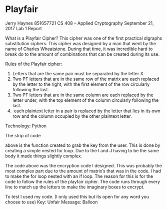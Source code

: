 # Playfair
Jerry Haynes 851657721
CS 408 – Applied Cryptography
September 21, 2017
Lab 1 Report 

What is a Playfair Cipher?
This cipher was one of the first practical digraphs substitution ciphers. This cipher was designed by a man that went by the name of Charles Wheatstone. During that time, it was incredible hard to break do to the amount of combinations that can be created during its use.

Rules of the Playfair cipher:
1.	Letters that are the same pair must be separated by the letter X.
2.	Two PT letters that are in the same row of the matrix are each replaced by the letter to the right, with the first element of the row circularly following the last. 
3.	Two PT letters that are in the same column are each replaced by the letter under, with the top element of the column circularly following the last.
4.	 each plaintext letter in a pair is replaced by the letter that lies in its own row and the column occupied by the other plaintext letter.

Technology: Python



The strip of code

 above is the function created to grab the key from the user. This is done by creating a simple nested for loop. Due to the I and J having to be the same body it made things slightly complex.


The code above was the encryption code I designed. This was probably the most complex part due to the amount of matrix’s that was in the code. I had to make the for loop nested with an if loop. The reason for this is for the code to follow the rules of the playfair cipher. The code runs through every line to match up the letters to make the imaginary boxes to encrypt. 

To test I used my code. (I only used this but its open for any word you choose to use)
Key: Unfair
Message: Balloon





